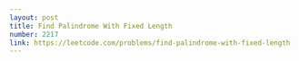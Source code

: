 ```yaml
---
layout: post
title: Find Palindrome With Fixed Length
number: 2217
link: https://leetcode.com/problems/find-palindrome-with-fixed-length
---
```

